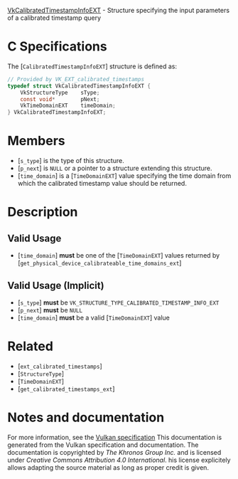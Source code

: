 [VkCalibratedTimestampInfoEXT](https://www.khronos.org/registry/vulkan/specs/1.3-extensions/man/html/VkCalibratedTimestampInfoEXT.html) - Structure specifying the input parameters of a calibrated timestamp query

# C Specifications
The [`CalibratedTimestampInfoEXT`] structure is defined as:
```c
// Provided by VK_EXT_calibrated_timestamps
typedef struct VkCalibratedTimestampInfoEXT {
    VkStructureType    sType;
    const void*        pNext;
    VkTimeDomainEXT    timeDomain;
} VkCalibratedTimestampInfoEXT;
```

# Members
- [`s_type`] is the type of this structure.
- [`p_next`] is `NULL` or a pointer to a structure extending this structure.
- [`time_domain`] is a [`TimeDomainEXT`] value specifying the time domain from which the calibrated timestamp value should be returned.

# Description
## Valid Usage
-  [`time_domain`] **must**  be one of the [`TimeDomainEXT`] values returned by [`get_physical_device_calibrateable_time_domains_ext`]

## Valid Usage (Implicit)
-  [`s_type`] **must**  be `VK_STRUCTURE_TYPE_CALIBRATED_TIMESTAMP_INFO_EXT`
-  [`p_next`] **must**  be `NULL`
-  [`time_domain`] **must**  be a valid [`TimeDomainEXT`] value

# Related
- [`ext_calibrated_timestamps`]
- [`StructureType`]
- [`TimeDomainEXT`]
- [`get_calibrated_timestamps_ext`]

# Notes and documentation
For more information, see the [Vulkan specification](https://www.khronos.org/registry/vulkan/specs/1.3-extensions/html/vkspec.html)
This documentation is generated from the Vulkan specification and documentation.
The documentation is copyrighted by *The Khronos Group Inc.* and is licensed under *Creative Commons Attribution 4.0 International*.
his license explicitely allows adapting the source material as long as proper credit is given.
        
